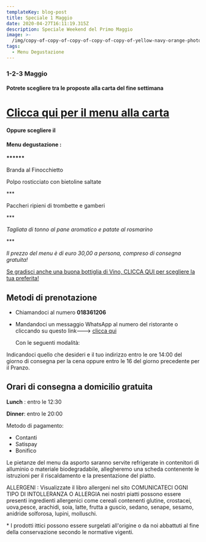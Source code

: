 ```yaml
---
templateKey: blog-post
title: Speciale 1 Maggio
date: 2020-04-27T16:11:19.315Z
description: Speciale Weekend del Primo Maggio
image: >-
  /img/copy-of-copy-of-copy-of-copy-of-copy-of-yellow-navy-orange-photo-food-instagram-post.png
tags:
  - Menu Degustazione
---
```

### 1-2-3 Maggio

#### Potrete scegliere tra le proposte alla carta del fine settimana

# [Clicca qui per il menu alla carta](https://laruotaimperia.com/img/la_ruota_primomaggio.pdf)

#### [](https://laruotaimperia.com/img/la_ruota_primomaggio.pdf)Oppure scegliere il

#### Menu degustazione :

**\*\*\*\*\*\***

Branda al Finocchietto

Polpo rosticciato con bietoline saltate

\*\**

Paccheri ripieni di trombette e gamberi

\*\**

*Tagliata di tonno al pane aromatico e patate al rosmarino*

\*\**

*Il prezzo del menu è di euro 30,00 a persona, compreso di consegna gratuita!*

[Se gradisci anche una buona bottiglia di Vino, CLICCA QUI per scegliere la tua preferita!](https://laruotaimperia.com/img/carta_Vini2019.pdf)

## [](hattps://la_ruota.netlify.com/img/takeawayLa_ruota2.pdf)Metodi di prenotazione

* Chiamandoci al numero **018361206**
* Mandandoci un messaggio WhatsApp al numero del ristorante o cliccando su questo link---> [clicca qui](https://wa.me/39018361206)

   Con le seguenti modalità:

Indicandoci quello che desideri e il tuo indirizzo entro le ore 14:00 del giorno di consegna per la cena oppure entro le 16 del giorno precedente per il Pranzo.

## Orari di consegna a domicilio gratuita

**Lunch** : entro le 12:30 

**Dinner**: entro le 20:00

Metodo di pagamento:

* Contanti
* Satispay
* Bonifico

Le pietanze del menu da asporto saranno servite refrigerate in contenitori di alluminio o materiale biodegradabile, allegheremo una scheda contenente le istruzioni per il riscaldamento e la presentazione del piatto.

<!--StartFragment-->

ALLERGENI : Visualizzate il libro allergeni nel sito COMUNICATECI OGNI TIPO DI INTOLLERANZA O ALLERGIA nei nostri piatti possono essere presenti ingredienti allergenici come cereali contenenti glutine, crostacei, uova,pesce, arachidi, soia, latte, frutta a guscio, sedano, senape, sesamo, anidride solforosa, lupini, molluschi. 

\* I prodotti ittici possono essere surgelati all'origine o da noi abbattuti al fine della conservazione secondo le normative vigenti.

<!--EndFragment-->